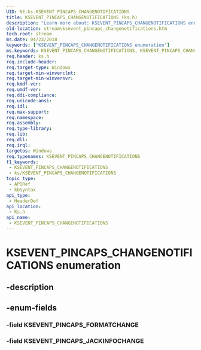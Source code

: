 ```yaml
---
UID: NE:ks.KSEVENT_PINCAPS_CHANGENOTIFICATIONS
title: KSEVENT_PINCAPS_CHANGENOTIFICATIONS (ks.h)
description: "Learn more about: KSEVENT_PINCAPS_CHANGENOTIFICATIONS enumeration"
old-location: stream\ksevent_pincaps_changenotifications.htm
tech.root: stream
ms.date: 04/23/2018
keywords: ["KSEVENT_PINCAPS_CHANGENOTIFICATIONS enumeration"]
ms.keywords: KSEVENT_PINCAPS_CHANGENOTIFICATIONS, KSEVENT_PINCAPS_CHANGENOTIFICATIONS enumeration [Streaming Media Devices], KSEVENT_PINCAPS_FORMATCHANGE, KSEVENT_PINCAPS_JACKINFOCHANGE, ks/KSEVENT_PINCAPS_CHANGENOTIFICATIONS, ks/KSEVENT_PINCAPS_FORMATCHANGE, ks/KSEVENT_PINCAPS_JACKINFOCHANGE, stream.ksevent_pincaps_changenotifications
req.header: ks.h
req.include-header: 
req.target-type: Windows
req.target-min-winverclnt: 
req.target-min-winversvr: 
req.kmdf-ver: 
req.umdf-ver: 
req.ddi-compliance: 
req.unicode-ansi: 
req.idl: 
req.max-support: 
req.namespace: 
req.assembly: 
req.type-library: 
req.lib: 
req.dll: 
req.irql: 
targetos: Windows
req.typenames: KSEVENT_PINCAPS_CHANGENOTIFICATIONS
f1_keywords:
 - KSEVENT_PINCAPS_CHANGENOTIFICATIONS
 - ks/KSEVENT_PINCAPS_CHANGENOTIFICATIONS
topic_type:
 - APIRef
 - kbSyntax
api_type:
 - HeaderDef
api_location:
 - Ks.h
api_name:
 - KSEVENT_PINCAPS_CHANGENOTIFICATIONS
---
```


# KSEVENT_PINCAPS_CHANGENOTIFICATIONS enumeration


## -description

## -enum-fields

### -field KSEVENT_PINCAPS_FORMATCHANGE

### -field KSEVENT_PINCAPS_JACKINFOCHANGE

